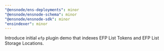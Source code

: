 ```yaml
---
"@ensnode/ens-deployments": minor
"@ensnode/ensnode-schema": minor
"@ensnode/ensnode-sdk": minor
"ensindexer": minor
---
```


Introduce initial `efp` plugin demo that indexes EFP List Tokens and EFP List Storage Locations.
